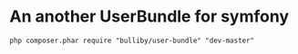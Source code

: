 An another UserBundle for symfony
===

`php composer.phar require "bulliby/user-bundle" "dev-master"`
